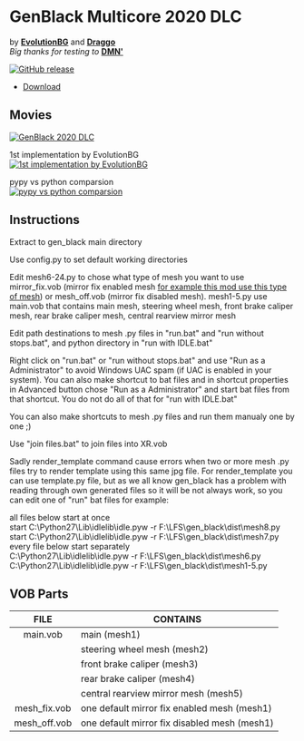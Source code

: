 # __GenBlack Multicore 2020 DLC__
by __[EvolutionBG](https://www.youtube.com/channel/UCaqpQhZLBMO8V1bdW9bTgXQ)__ and __[Draggo](https://podfolio.eu/)__<br>
*Big thanks for testing to* __[DMN'](https://dmnmods.blogspot.com/)__

[![GitHub release](https://img.shields.io/github/release/PodFolio/GenBlack-Multicore-2020-DLC.svg?logo=github)](https://github.com/PodFolio/GenBlack-Multicore-2020-DLC/releases/latest)

- [Download](https://github.com/PodFolio/GenBlack-Multicore-2020-DLC/releases/latest)

## Movies
[![GenBlack 2020 DLC](https://img.youtube.com/vi/APL2Di4R_jw/0.jpg)](https://www.youtube.com/watch?v=APL2Di4R_jw)

1st implementation by EvolutionBG<br>
[![1st implementation by EvolutionBG](https://img.youtube.com/vi/CIBI8bXLHqk/0.jpg)](https://www.youtube.com/watch?v=CIBI8bXLHqk)

pypy vs python comparsion<br>
[![pypy vs python comparsion](https://img.youtube.com/vi/YnjJE7KdSGs/0.jpg)](https://www.youtube.com/watch?v=YnjJE7KdSGs)

## Instructions
Extract to gen_black main directory

Use config.py to set default working directories

Edit mesh6-24.py to chose what type of mesh you want to use mirror_fix.vob (mirror fix enabled mesh [for example this mod use this type of mesh](https://dmnmods.blogspot.com/2020/07/nissan-skyline-r33-gt-r-vspec-97-rhd-10v.html)) or mesh_off.vob (mirror fix disabled mesh).
mesh1-5.py use main.vob that contains main mesh, steering wheel mesh, front brake caliper mesh, rear brake caliper mesh, central rearview mirror mesh

Edit path destinations to mesh .py files in "run.bat" and "run without stops.bat", and python directory in "run with IDLE.bat"

Right click on "run.bat" or "run without stops.bat" and use "Run as a Administrator" to avoid Windows UAC spam (if UAC is enabled in your system). You can also make shortcut to bat files and in shortcut properties in Advanced button chose "Run as a Administrator" and start bat files from that shortcut. You do not do all of that for "run with IDLE.bat"

You can also make shortcuts to mesh .py files and run them manualy one by one ;)

Use "join files.bat" to join files into XR.vob

Sadly render_template command cause errors when two or more mesh .py files try to render template using this same jpg file. For render_template you can use template.py file, but as we all know gen_black has a problem with reading through own generated files so it will be not always work, so you can edit one of "run" bat files for example:

all files below start at once<br>
start C:\Python27\Lib\idlelib\idle.pyw -r F:\LFS\gen_black\dist\mesh8.py<br>
start C:\Python27\Lib\idlelib\idle.pyw -r F:\LFS\gen_black\dist\mesh7.py<br>
every file below start separately<br>
C:\Python27\Lib\idlelib\idle.pyw -r F:\LFS\gen_black\dist\mesh6.py<br>
C:\Python27\Lib\idlelib\idle.pyw -r F:\LFS\gen_black\dist\mesh1-5.py<br>

## VOB Parts
| FILE | CONTAINS |
|:--:| -- |
| main.vob| main (mesh1) |
| | steering wheel mesh (mesh2) |
| | front brake caliper (mesh3) |
| | rear brake caliper (mesh4) |
| | central rearview mirror mesh (mesh5) |
| mesh_fix.vob | one default mirror fix enabled mesh (mesh1) |
| mesh_off.vob | one default mirror fix disabled mesh (mesh1) |

